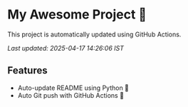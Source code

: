 # My Awesome Project 🚀

This project is automatically updated using GitHub Actions.

_Last updated: 2025-04-17 14:26:06 IST_

## Features
- Auto-update README using Python 🐍
- Auto Git push with GitHub Actions 🤖

